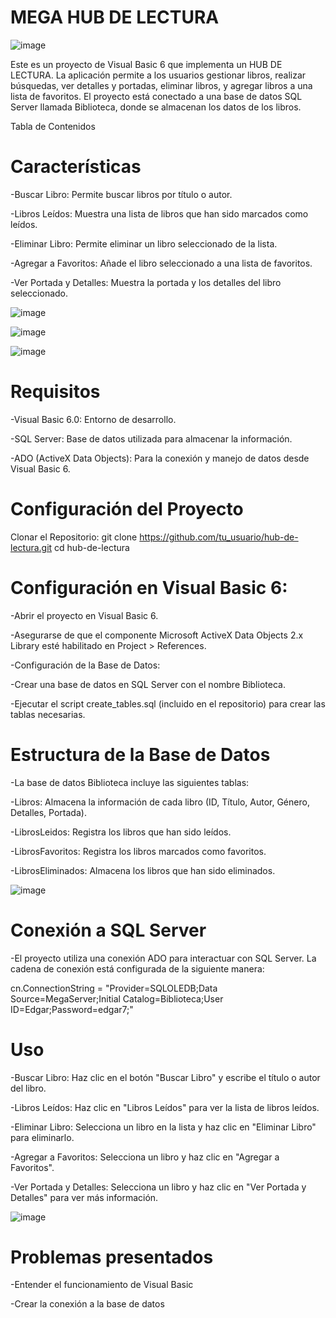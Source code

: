 # MEGA HUB DE LECTURA

![image](https://github.com/user-attachments/assets/8606a3e7-adbe-4c8a-bc94-38d92843bbe5)

Este es un proyecto de Visual Basic 6 que implementa un HUB DE LECTURA. La aplicación permite a los usuarios gestionar libros, realizar búsquedas, ver detalles y portadas, eliminar libros, y agregar libros a una lista de favoritos. El proyecto está conectado a una base de datos SQL Server llamada Biblioteca, donde se almacenan los datos de los libros.

Tabla de Contenidos

# Características

-Buscar Libro: Permite buscar libros por título o autor.

-Libros Leídos: Muestra una lista de libros que han sido marcados como leídos.

-Eliminar Libro: Permite eliminar un libro seleccionado de la lista.

-Agregar a Favoritos: Añade el libro seleccionado a una lista de favoritos.

-Ver Portada y Detalles: Muestra la portada y los detalles del libro seleccionado.

![image](https://github.com/user-attachments/assets/f55d66bb-d6b4-45e1-8a6a-fdf3f40299f0)

![image](https://github.com/user-attachments/assets/638e8a21-6d43-413e-853c-a779c3ce977d)


![image](https://github.com/user-attachments/assets/d5058896-fdc4-4117-acf4-d047d5cf1201)




# Requisitos

-Visual Basic 6.0: Entorno de desarrollo.

-SQL Server: Base de datos utilizada para almacenar la información.

-ADO (ActiveX Data Objects): Para la conexión y manejo de datos desde Visual Basic 6.


# Configuración del Proyecto

Clonar el Repositorio: git clone https://github.com/tu_usuario/hub-de-lectura.git
cd hub-de-lectura

# Configuración en Visual Basic 6:

-Abrir el proyecto en Visual Basic 6.

-Asegurarse de que el componente Microsoft ActiveX Data Objects 2.x Library esté habilitado en Project > References.

-Configuración de la Base de Datos:

-Crear una base de datos en SQL Server con el nombre Biblioteca.

-Ejecutar el script create_tables.sql (incluido en el repositorio) para crear las tablas necesarias.

# Estructura de la Base de Datos

-La base de datos Biblioteca incluye las siguientes tablas:

-Libros: Almacena la información de cada libro (ID, Título, Autor, Género, Detalles, Portada).

-LibrosLeidos: Registra los libros que han sido leídos.

-LibrosFavoritos: Registra los libros marcados como favoritos.

-LibrosEliminados: Almacena los libros que han sido eliminados.

![image](https://github.com/user-attachments/assets/51a0db36-a53c-4e6e-b3c3-9143f7dbcc73)


# Conexión a SQL Server

-El proyecto utiliza una conexión ADO para interactuar con SQL Server. La cadena de conexión está configurada de la siguiente manera:

cn.ConnectionString = "Provider=SQLOLEDB;Data Source=MegaServer;Initial Catalog=Biblioteca;User ID=Edgar;Password=edgar7;"


# Uso


-Buscar Libro: Haz clic en el botón "Buscar Libro" y escribe el título o autor del libro.

-Libros Leídos: Haz clic en "Libros Leídos" para ver la lista de libros leídos.

-Eliminar Libro: Selecciona un libro en la lista y haz clic en "Eliminar Libro" para eliminarlo.

-Agregar a Favoritos: Selecciona un libro y haz clic en "Agregar a Favoritos".

-Ver Portada y Detalles: Selecciona un libro y haz clic en "Ver Portada y Detalles" para ver más información.

![image](https://github.com/user-attachments/assets/e38e91a9-ac78-430d-8016-9d9ca18c97d5)



# Problemas presentados

-Entender el funcionamiento de Visual Basic

-Crear la conexión a la base de datos



